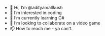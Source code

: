 - 👋 Hi, I’m @adityamallkush
- 👀 I’m interested in coding
- 🌱 I’m currently learning C#
- 💞️ I’m looking to collaborate on a video game
- 📫 How to reach me - ya can't.
<!---
adityamallkush/adityamallkush is a ✨ special ✨ repository because its `README.md` (this file) appears on your GitHub profile.
You can click the Preview link to take a look at your changes.
--->
